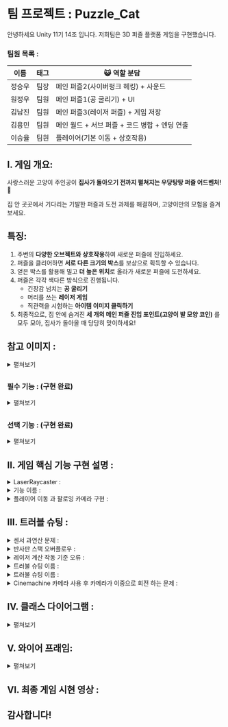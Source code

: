 # 팀 프로젝트 : Puzzle_Cat

안녕하세요 Unity 11기 14조 입니다.  저희팀은 3D 퍼즐 플랫폼 게임을 구현했습니다.

### **팀원 목록 :**

| 이름 | 태그 | 😺  역할 분담 |
| --- | --- | --- |
| 정승우 | 팀장 | 메인 퍼즐2(사이버펑크 헤킹) + 사운드 |
| 원정우 | 팀원 | 메인 퍼즐1(공 굴리기) + UI |
| 김남진 | 팀원 | 메인 퍼즐3(레이저 퍼즐) + 게임 저장 |
| 김용민 | 팀원 | 메인 월드 + 서브 퍼즐 + 코드 병합 + 엔딩 연출 |
| 이승율 | 팀원 | 플레이어(기본 이동 + 상호작용) |

## I. 게임 개요:

사랑스러운 고양이 주인공이 **집사가 돌아오기 전까지 펼쳐지는 우당탕탕 퍼즐 어드벤처!** 🐾

집 안 곳곳에서 기다리는 기발한 퍼즐과 도전 과제를 해결하며, 고양이만의 모험을 즐겨보세요.

## 특징:

1. 주변의 **다양한 오브젝트와 상호작용**하여 새로운 퍼즐에 진입하세요.
2. 퍼즐을 클리어하면 **서로 다른 크기의 박스**를 보상으로 획득할 수 있습니다.
3. 얻은 박스를 활용해 밀고 **더 높은 위치**로 올라가 새로운 퍼즐에 도전하세요.
4. 퍼즐은 각각 색다른 방식으로 진행됩니다.
    - 긴장감 넘치는 **공 굴리기**
    - 머리를 쓰는 **레이저 게임**
    - 직관력을 시험하는 **아이템 이미지 클릭하기**
5. 최종적으로, 집 안에 숨겨진 **세 개의 메인 퍼즐 진입 포인트(고양이 발 모양 코인)** 를 모두 모아, 집사가 돌아올 때 당당히 맞이하세요!
##

## 참고 이미지 :

<details>
<summary>펼쳐보기</summary>

 ![123](https://github.com/user-attachments/assets/e28698ee-b9f7-41c7-9d71-bf1a90a980e7)

 Esc 클릭 시 UI 팝업

 ![123](https://github.com/user-attachments/assets/e53e44af-1095-4fea-8845-2b4edb760407)

 공굴리기 퍼즐

 ![사펑 퍼즐](https://github.com/user-attachments/assets/35dc4a0c-0876-4267-88f1-311e095a84a8)

 해킹 퍼즐

 ![레이저 퍼즐](https://github.com/user-attachments/assets/0ccda290-3ea6-4cb5-91fd-7aa7d0750698)

 레이저 퍼즐
    
 ![Wall](https://github.com/user-attachments/assets/163b25d1-fab3-4f46-99e5-7df1b2aa8b97)

 Cinemachine을 활용한 장애물 충돌 기능  
  
</details>

##
    
### 필수 기능 :  (구현 완료)
<details>
<summary>펼쳐보기</summary> 
  
1. **퍼즐 디자인** (난이도: ★★★☆☆) ✅
   - 다양한 퍼즐을 게임에 디자인하고 구현하여 게임의 핵심 플레이를 제공합니다.
   - 퍼즐의 난이도와 다양성을 고려하여 설계합니다.
    
2. **플레이어 캐릭터 및 컨트롤** (난이도: ★★★☆☆) ✅
   - 플레이어 캐릭터를 제작하고, 캐릭터를 조작할 수 있는 컨트롤러를 구현합니다.
   - 필요한 도구나 능력을 제공하여 퍼즐을 해결할 수 있도록 합니다.
    
3. **퍼즐 해결 시스템** (난이도: ★★★☆☆) ✅
   - 퍼즐 해결에 필요한 시스템을 구현하고, 퍼즐의 상호작용 및 해결 방법을 설계합니다.
   - 퍼즐 요소의 동작 메커니즘과 규칙을 구현합니다.
    
4. **장애물 및 트랩** (난이도: ★★★☆☆) ✅
   - 장애물과 트랩을 게임에 추가하여 플레이어의 도전을 높이고 퍼즐과 조화롭게 결합시킵니다.
    
5. **목표 지점** (난이도: ★★☆☆☆) ✅
   - 퍼즐을 풀고 목표 지점에 도달할 수 있는 목표 지점을 제공합니다.
   - 목표 지점 도달로 레벨 완료를 처리합니다.
    
6. **게임 진행 상태 및 저장** (난이도: ★★★☆☆) ✅
   - 퍼즐 해결 상태와 게임 진행 상태를 저장하고 관리하는 시스템을 구현합니다.
   - 플레이어의 진척 상황을 추적하고 레벨 별로 관리합니다.
    
7. **사운드 및 음악** (난이도: ★☆☆☆☆) ✅
   - 게임에 사운드 효과와 음악을 추가하여 게임의 분위기를 개선합니다.
    
8. **UI 애니메이션 추가** (난이도: ★★★☆☆) ✅
   - UI 노출, 전환 시 자연스럽게 이동, 페이드, 크기 변화 등 애니메이션을 추가합니다.
   - UI 애니메이션 (Unity 기본 Animator, 외부 라이브러리 Dotween)
  
</details>

##

### 선택 기능 :  (구현 완료)
<details>
<summary>펼쳐보기</summary> 
  
1. **고급 퍼즐 요소** (난이도: ★★★★☆) ✅
   - 퍼즐의 난이도를 높이기 위해 고급 퍼즐 요소를 도입합니다.
   - 복합적인 논리나 물리학 요소를 활용한 퍼즐을 추가합니다.

</details>

## II. 게임 핵심 기능 구현 설명 :

<details>
<summary>LaserRaycaster :</summary> 
  
1. 레이저를 발사할 수 있는 오브젝트들이 갖는 컴포넌트로, 외부에서 발사 할 레이저의 정보를 리스트에 등록하면 해당 리스트를 바탕으로 레이저를 발사함

```csharp
// 외부에서 레이저 정보를 등록할 때 사용하는 함수, 이미 등록된 정보라면 종료
public void AddLaserInfo(LaserRaycastInfo info)
{
    if (laserRaycastInfos.Contains(info))
        return;
    else
        laserRaycastInfos.Add(info);
}
```

2. 레이저를 발사 할 방향으로 레이캐스트를 하여 레이저를 렌더링하고, 만약 레이캐스트에 감지된 대상이 레이저와 상호작용이 가능한 오브젝트라면 해당 오브젝트의 기능을 실행한다.

```csharp
// 각 레이저 정보를 바탕으로 Raycast를 실행 및 라인렌더러 렌더링
if (Physics.Raycast(currentPos, currentDir, out RaycastHit hit, laserRaycastInfos[i].maxDistance))
{
    lineRenderers[i].positionCount++;
    lineRenderers[i].SetPosition(lineRenderers[i].positionCount - 1, hit.point);

    ILaserInteractable interactable = hit.collider.transform.parent.GetComponent<ILaserInteractable>();
    if (interactable != null)
    {
        interactable.OnLaserHit(new LaserHitInfo(hit.point, currentDir, hit.normal, laserRaycastInfos[i].laserColor));
    }
}
```

3. 기존의 설계 구조에서는 레이저를 한 개만 발사하는 것을 고려하여 라인렌더러를 한 개만 가지고 구성했으나, 특정 상황에서는 2개 이상의 레이저를 구분하여 발사할 필요가 있어서 자식 오브젝트로 라인렌더러를 여러개 가질 수 있게 구조를 변경함
  
</details>

<details>
<summary>기능 이름 :</summary> 
  
1. 123
    
2. 123
    
3. 123
  
</details>

<details>
<summary>플레이어 이동 과 팔로잉 카메라 구현 :</summary>

1. 이동과 팔로잉 카메라 유니티에서의 기본 구조는 Player 오브젝트한에 모형을 나타내는 Kitty와 메인 카메라를 담아줄 CameraContainer를 만들었습니다.
        
   <img width="359" height="339" alt="Player1" src="https://github.com/user-attachments/assets/b7d2fd6a-79fa-420e-ae4a-0affba027b46" />
        
2. 그리고  Player에서 캐릭터에 충돌, 동작, 키입력 카메라에 팔로잉과 좌우, 상하 이동제한 괄리등을 모두 제어 합니다.
            
   <img width="833" height="652" alt="Player2" src="https://github.com/user-attachments/assets/c32e591e-ba73-4458-8746-4cae670800e4" />
            
3. 코드 관련 해석: 
                
```csharp
[Header("Moverment")] // 동작 관련 부분
public Transform kittyTransform; 
// 공양이와 카메라의 이동을 불리하기 위해 고양이 오브젝트의 transform을 가지고 왔습니다.
private Vector2 curMovementInput;
// Input system에서 받아오는 키보드 입력 값을 저장할 변수입니다. 
public LayerMask groundLayerMask;
// 점프 구현 시 지면을 감지하기 위해 지정 레이어를 저장할 변수입니다.
                
[Header("Look")] // 카메라 관련 부분
public Transform cameraContainer; 
// 카메라가 팔로이하는 오브젝트를 저장할 변수입니다.
public float lookSensitivity; // 민감도 변수
private float camCurXRot; // 카메라 상하 delta 값 저장 변수
private float camCurYRot; // 카메라 좌우 delta 값 저장 변수
private Vector2 mouseDelta; // Input system에서 받아오는 마우스 delta 값을 저장할 변수입니다.
private Vector3 cameraAngle; // 카메라 각도를 저장하는 변수
                
private Rigidbody _rigidbody; // Player에 rigidbody를 저장하는 변수
```
                
```csharp
void FixedUpdate()
{
    Move(); // 이동 메서드는 연산이 필요하기 때문에 FixedUpdate에 넣었습니다.
}
                
void LateUpdate()
{
    CameraLook(); // 마지막에 카메라에 delta 값은 마지막에 작동하는 LateUpdate를 사용했습니다.
}
```
                
```csharp
public void OnMove(InputAction.CallbackContext context)
{
    if (context.phase == InputActionPhase.Performed)
    {
        curMovementInput = context.ReadValue<Vector2>();
        // 키보드에 입력되는 값을 읽어서 curMovementInput 변수에 저장합니다.

        // 기존에 키보드 입력 값을 읽어오는 방법은 다음과 같았습니다:

        // float curMoveX = Input.GetAxis("Horizontal"); // 수평 이동 입력을 가져옵니다.
        // float curMoveY = Input.GetAxis("Vertical"); // 수직 이동 입력을 가져옵니다.
        // Vector2 curMovementInput = new Vector2(curMoveX, curMoveY);
        // 변화하는 이동 값을 저장할 Vector2를 만듭니다. 안에는 수평 및 수직 이동 값이 들어갑니다.
        // 하지만 Input 시스템을 사용하면 변수를 따라 선언해서 입력 값을 읽어올 필요가 없이 
        // context.ReadValue<Vector2>();를 이용해 curMovementInput에 저장해 줍니다. 
    }
    else if (context.phase == InputActionPhase.Canceled)
    {
        curMovementInput = Vector2.zero;
    }
}
```
                
```csharp
public void OnLook(InputAction.CallbackContext context)
 {
     mouseDelta = context.ReadValue<Vector2>();
     // 마우스 이동 값을 읽어와 mouseDelta 변수에 저장합니다.

     // 기존에 마우스 이동 값을 읽어오는 방법은 다음과 같았습니다:

     // float curMouseX = Input.GetAxis("Mouse X"); // 마우스의 수평 이동 입력을 가져옵니다.
     // float curMouseY = Input.GetAxis("Mouse Y"); // 마우스의 수직 이동 입력을 가져옵니다.
     // Vector2 mouseDelta = new Vector2(curMouseX, curMouseY);
     // 마우스 델타를 저장할 Vector2를 만듭니다. 안에는 마우스 수평 및 수직 이동 값이 들어갑니다.
     // 프로그래밍에서는 "델타"라는 용어가 변화량을 나타내는 데 사용됩니다. (이전과 현제 값의 차이를 나타낸다.)
     // 하지만 Input 시스템을 사용하면 변수를 따라 선언해서 마우스의 이동 값을 읽어올 필요가 없이 
     // context.ReadValue<Vector2>();를 이용해 mouseDelta에 저장해 줍니다.
 }
```
                
```csharp
void Move()
{
    // 카메라가 바라보는 전방 방향에서 y축(상하)을 제거하여, 평면(지면)에서의 전방 벡터를 구함
    Vector3 lookForward = new Vector3(cameraContainer.forward.x, 0f, cameraContainer.forward.z).normalized;

    // 카메라의 오른쪽 방향에서도 y축을 제거하여, 평면(지면)에서의 오른쪽 벡터를 구함
    Vector3 lookRight = new Vector3(cameraContainer.right.x, 0f, cameraContainer.right.z).normalized;

    // 플레이어 입력 (x, y)에 따라 이동 방향 계산
    // W/S → 전후 이동 (lookForward * y), A/D → 좌우 이동 (lookRight * x)
    Vector3 dir = lookForward * curMovementInput.y + lookRight * curMovementInput.x;
    
    // 방향 벡터가 (0,0,0)이 아닐 때에만 실행 (즉, 입력이 있을 때만 실행)
    if (dir != Vector3.zero)
    {
        // 이동 방향을 바라보는 회전(Quaternion) 생성
        Quaternion targetRotation = Quaternion.LookRotation(dir);

        // 현재 회전에서 목표 회전으로 서서히 회전
        // Slerp → 회전을 부드럽게 처리 (특히 180도 회전 시 부자연스러운 튀는 현상 방지)
        kittyTransform.rotation = Quaternion.Slerp
        (
            kittyTransform.rotation,   // 현재 회전값
            targetRotation,            // 목표 회전값 (이동 방향)
            5f * Time.deltaTime        // 보간 속도 (값이 클수록 빠르게 회전)
        );

        // Rigidbody를 이용하여 실제 이동 처리
        // dir(방향) * moveSpeed(속도) * Time.fixedDeltaTime(물리 프레임 보정)
        _rigidbody.MovePosition(_rigidbody.position + dir * moveSpeed * Time.fixedDeltaTime);
    } 
}
```
                
```csharp
void CameraLook()
{
    // 현재 카메라의 회전값(EulerAngles, 즉 x/y/z 오일러 각도)을 가져옴
    cameraAngle = cameraContainer.rotation.eulerAngles;

    // 마우스 좌우 이동(mouseDelta.x)에 따라 Y축(수평 회전, 좌우 시야 회전) 갱신
    // → lookSensitivity는 마우스 감도
    camCurYRot = cameraAngle.y + mouseDelta.x * lookSensitivity;

    // 마우스 상하 이동(mouseDelta.y)에 따라 X축(상하 회전, 위아래 시야 회전) 갱신
    // → 마우스를 위로 올리면 각도가 감소하도록 - 연산
    camCurXRot = cameraAngle.x - mouseDelta.y * lookSensitivity;

    // X축(상하 회전)을 제한해서, 고개가 너무 꺾이지 않도록 보정
    if (camCurXRot < 180) 
    {
        // 고개를 앞으로 숙이는 각도 → -1° ~ 50° 사이로 제한
        camCurXRot = Mathf.Clamp(camCurXRot, -1f, 50f);
    }
    else 
    {
        // 고개를 뒤로 젖히는 각도 → 335° ~ 359° 사이로 제한
        // (Unity의 EulerAngles는 0~360도로 표현되기 때문에 335~359는 거의 -25° ~ 0° 구간과 동일)
        camCurXRot = Mathf.Clamp(camCurXRot, 335f, 359f);
    }
    
    // 계산된 X, Y 회전을 쿼터니언으로 변환해 카메라 컨테이너에 적용
    // Z축 회전은 고정(0) → 시야가 기울어지지 않도록 함
    cameraContainer.rotation = Quaternion.Euler(camCurXRot, camCurYRot, 0);
}
```
</details>                

## III. 트러블 슈팅 :

<details>
<summary>센서 과연산 문제 :</summary> 
  
1. 문제 정의: 특정 상황에서 게임이 거의 멈춰서 작동이 되지 않는 문제가 발생함
    
2. 사실 수집: 원인을 찾기 위해 해당 퍼즐의 일부 요소를 비활성화하여 문제가 발생하는 부분을 탐색함, 이후 센서와 반사판이 존재 할 때 문제가 발생하는 것을 확인
    
3. 원인 추론: 센서는 센서에 레이저가 감지되면 장애물 오브젝트를 이동시키고 그에 따른 레이저를 다시 계산함 → 그 결과 센서가 감지하던 레이저도 다시 계산하고 감지하면서 무한 루프에 빠지는 것으로 추정

4. 조치: 센서의 작동 방식을 레이저가 한 번이라도 감지되면 활성화 상태를 유지하는 것으로 수정함

5. 결과: 정상적으로 작동되는 것을 확인
  
</details>

<details>
<summary>반사판 스택 오버플로우 :</summary> 
  
1. 문제 정의: 특정 상황에서 스택 오버플로우가 발생
    
2. 사실 수집: 해당 문제는 두 레이저가 서로 반대에서 2개 이상의 같은 반사판에 레이저를 발사하게 되면 발생하는 것을 확인
    
3. 원인 추론: 반사판은 레이저가 감지되면 해당 레이저 정보를 리스트에 등록하고 현재 발사하는 레이저를 모두 지우고 리스트의 레이저 정보를 바탕으로 다시 생성하는 로직임 → 레이저가 한개일 때는 문제가 없으나, 2개가 반대방향으로 발사하면 서로 레이저 정보 등록과 생성을 반복하게 되면서 발생한 것으로 추정
   
4. 조치: 레이저 정보 최대 등록 횟수를 지정
   
5. 결과: 스택 오버플로우가 발생하지 않는 것을 확인
  
</details>

<details>
<summary>레이저 계산 작동 기준 오류 :</summary> 
  
1. 문제 정의: 오브젝트의 위치나 회전을 변경한 이후 레이저가 이전의 정보를 기준으로 계산되는 문제가 발생
    
2. 사실 수집: 브레이크 포인트를 걸었을 때, 회전을 변경하는 부분이 수행되었으나 실제 값은 변하지 않은 것을 확인
    
3. 원인 추론: 레이저의 계산과 실제 트랜스폼의 변환 시점이 달라서 발생한 것으로 추론

4. 조치: Physics.SyncTransforms()을 사용 → 잘 작동하지만 부하가 크다는 말을 듣고 일단 보류, 코루틴을 통해 0.02초 후에 계산하도록 수정

5. 결과: 육안으로 레이저가 사라지는 것이 보이지 않게 잘 작동하는 것을 확인
  
</details>

<details>
<summary>트러불 슈팅 이름 :</summary> 
  
1. 123
    
2. 123
    
3. 123
  
</details>

<details>
<summary>트러불 슈팅 이름 :</summary> 
  
1. 123
    
2. 123
    
3. 123
  
</details>

<details>
<summary>Cinemachine 카메라 사용 후 카메라가 이중으로 회전 하는 문제 :</summary> 

1. Cinemachine을 사용해서 카메라가 캐릭터를 따라 가던 도중 장애물이 캐릭터를 가리는 현상을 수정하려했습니다.
    
   <img width="833" height="717" alt="troubleshooting" src="https://github.com/user-attachments/assets/52ab5c9a-fe6b-4e81-8b05-78089b92ee4f" />

2. 그래서 FreeLook Camera를 사용했고 Follow에는 CameraContainer를 LookAt에는 Kitty를 적용하여 장애물에 가려지지 않게 수정을 했지만 캐리터에 이동이 입력된는 키와 상 반대되는 방향으로 간는 버그가 발생 했습니다
  
3. 해결 방법 : Follow에 있던 오브젝트를 None으로하니 문제가 해결됐습니다. 
  
4. 원인 : 카메라의 팔로우는 이미 Move() 메서드에서 구현이 완료됐는데 FreeLook Camera의 Follow 에 CameraContainer을 넣어 rotation을 다시한번 돌리게 해서 이동에 문제가 발생한 거였습니다.
  
</details>

  

## IV. 클래스 다이어그램 :

 <details>
 <summary>펼쳐보기</summary> 
  
  <img width="674" height="611" alt="image 6" src="https://github.com/user-attachments/assets/82df2de1-96c9-4e2d-b35a-ea1c79d79988" />

 </details>

## V. 와이어 프래임:

 <details>
 <summary>펼쳐보기</summary> 
  
  ```csharp
 [게임 시작]
   │
   ▼
[메인 월드]
   │
   ├─▶ [빨간 공 상호작용] → [퍼즐 시작] → [성공: 박스 획득] 
   │                                   └─ [실패: 재도전]
   │
   ├─▶ [박스 사용 → 높은 곳 이동]
   │
   └─▶ [메인 퍼즐 #1] 
   └─▶ [메인 퍼즐 #2] 
   └─▶ [메인 퍼즐 #3]
           │
           ▼
    [3개 클리어 완료]
           │
           ▼
       [엔딩 화면]
  ```

 </details>

 

## VI. 최종 게임 시현 영상 :

## 감사합니다!

